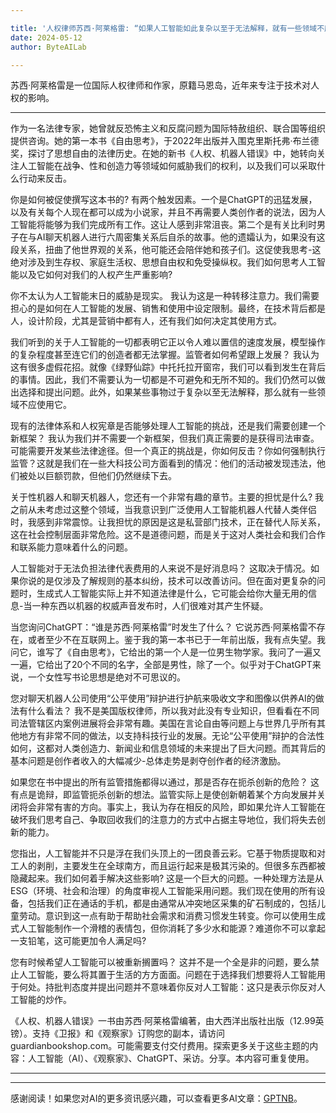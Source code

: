 ```yaml
---

title: '人权律师苏西·阿莱格雷: “如果人工智能如此复杂以至于无法解释，就有一些领域不应使用”'
date: 2024-05-12
author: ByteAILab

---
```


苏西·阿莱格雷是一位国际人权律师和作家，原籍马恩岛，近年来专注于技术对人权的影响。

---
作为一名法律专家，她曾就反恐怖主义和反腐问题为国际特赦组织、联合国等组织提供咨询。她的第一本书《自由思考》，于2022年出版并入围克里斯托弗·布兰德奖，探讨了思想自由的法律历史。在她的新书《人权、机器人错误》中，她转向关注人工智能在战争、性和创造力等领域如何威胁我们的权利，以及我们可以采取什么行动来反击。

你是如何被促使撰写这本书的?
有两个触发因素。一个是ChatGPT的迅猛发展，以及有关每个人现在都可以成为小说家，并且不再需要人类创作者的说法，因为人工智能将能够为我们完成所有工作。这让人感到非常沮丧。第二个是有关比利时男子在与AI聊天机器人进行六周密集关系后自杀的故事。他的遗孀认为，如果没有这段关系，扭曲了他世界观的关系，他可能还会陪伴她和孩子们。这促使我思考-这绝对涉及到生存权、家庭生活权、思想自由权和免受操纵权。我们如何思考人工智能以及它如何对我们的人权产生严重影响?

你不太认为人工智能末日的威胁是现实。
我认为这是一种转移注意力。我们需要担心的是如何在人工智能的发展、销售和使用中设定限制。最终，在技术背后都是人，设计阶段，尤其是营销中都有人，还有我们如何决定其使用方式。

我们听到的关于人工智能的一切都表明它正以令人难以置信的速度发展，模型操作的复杂程度甚至连它们的创造者都无法掌握。监管者如何希望跟上发展？
我认为这有很多虚假花招。就像《绿野仙踪》中托托拉开窗帘，我们可以看到发生在背后的事情。因此，我们不需要认为一切都是不可避免和无所不知的。我们仍然可以做出选择和提出问题。此外，如果某些事物过于复杂以至无法解释，那么就有一些领域不应使用它。

现有的法律体系和人权宪章是否能够处理人工智能的挑战，还是我们需要创建一个新框架？
我认为我们并不需要一个新框架，但我们真正需要的是获得司法审查。可能需要开发某些法律途径。但一个真正的挑战是，你如何反击？你如何强制执行监管？这就是我们在一些大科技公司方面看到的情况：他们的活动被发现违法，他们被处以巨额罚款，但他们仍然继续下去。

关于性机器人和聊天机器人，您还有一个非常有趣的章节。主要的担忧是什么?
我之前从未考虑过这整个领域，当我意识到广泛使用人工智能机器人代替人类伴侣时，我感到非常震惊。让我担忧的原因是这是私营部门技术，正在替代人际关系，这在社会控制层面非常危险。这不是道德问题，而是关于这对人类社会和我们合作和联系能力意味着什么的问题。

人工智能对于无法负担法律代表费用的人来说不是好消息吗？
这取决于情况。如果你说的是仅涉及了解规则的基本纠纷，技术可以改善访问。但在面对更复杂的问题时，生成式人工智能实际上并不知道法律是什么，它可能会给你大量无用的信息-当一种东西以机器的权威声音发布时，人们很难对其产生怀疑。

当您询问ChatGPT：“谁是苏西·阿莱格雷”时发生了什么？
它说苏西·阿莱格雷不存在，或者至少不在互联网上。鉴于我的第一本书已于一年前出版，我有点失望。我问它，谁写了《自由思考》，它给出的第一个人是一位男生物学家。我问了一遍又一遍，它给出了20个不同的名字，全部是男性，除了一个。似乎对于ChatGPT来说，一个女性写书论思想是绝对不可思议的。

您对聊天机器人公司使用“公平使用”辩护进行护航来吸收文字和图像以供养AI的做法有什么看法？
我不是美国版权律师，所以我对此没有专业知识，但看看在不同司法管辖区内案例进展将会非常有趣。美国在言论自由等问题上与世界几乎所有其他地方有非常不同的做法，以支持科技行业的发展。无论“公平使用”辩护的合法性如何，这都对人类创造力、新闻业和信息领域的未来提出了巨大问题。而其背后的基本问题是创作者收入的大幅减少-总体走势是剥夺创作者的经济激励。

如果您在书中提出的所有监管措施都得以通过，那是否存在扼杀创新的危险？
这有点是诡辩，即监管扼杀创新的想法。监管实际上是使创新朝着某个方向发展并关闭将会非常有害的方向。事实上，我认为存在相反的风险，即如果允许人工智能在破坏我们思考自己、争取回收我们的注意力的方式中占据主导地位，我们将失去创新的能力。

您指出，人工智能并不只是浮在我们头顶上的一团良善云彩。它基于物质提取和对工人的剥削，主要发生在全球南方，而且运行起来是极其污染的。但很多东西都被隐藏起来。我们如何着手解决这些影响?
这是一个巨大的问题。一种处理方法是从ESG（环境、社会和治理）的角度审视人工智能采用问题。我们现在使用的所有设备，包括我们正在通话的手机，都是由通常从冲突地区采集的矿石制成的，包括儿童劳动。意识到这一点有助于帮助社会需求和消费习惯发生转变。你可以使用生成式人工智能制作一个滑稽的表情包，但你消耗了多少水和能源？难道你不可以拿起一支铅笔，这可能更加令人满足吗?

您有时候希望人工智能可以被重新搁置吗？
这并不是一个全是非的问题，要么禁止人工智能，要么将其置于生活的方方面面。问题在于选择我们想要将人工智能用于何处。持批判态度并提出问题并不意味着你反对人工智能：这只是表示你反对人工智能的炒作。

《人权、机器人错误》一书由苏西·阿莱格雷编著，由大西洋出版社出版（12.99英镑）。支持《卫报》和《观察家》订购您的副本，请访问guardianbookshop.com。可能需要支付交付费用。探索更多关于这些主题的内容：人工智能（AI）、《观察家》、ChatGPT、采访。分享。本内容可重复使用。

---
---
感谢阅读！如果您对AI的更多资讯感兴趣，可以查看更多AI文章：[GPTNB](https://gptnb.com)。
